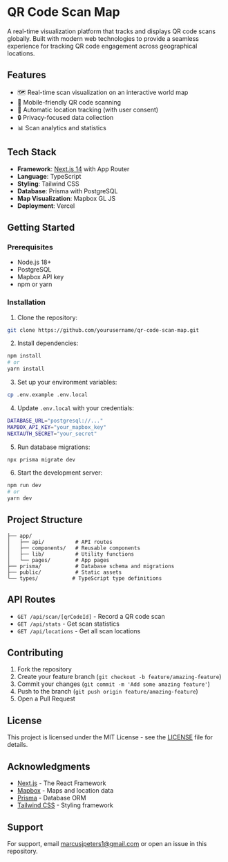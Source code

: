 # QR Code Scan Map

A real-time visualization platform that tracks and displays QR code scans globally. Built with modern web technologies to provide a seamless experience for tracking QR code engagement across geographical locations.

## Features

- 🗺️ Real-time scan visualization on an interactive world map
- 📱 Mobile-friendly QR code scanning
- 📍 Automatic location tracking (with user consent)
- 🔒 Privacy-focused data collection
- 📊 Scan analytics and statistics

## Tech Stack

- **Framework**: [Next.js 14](https://nextjs.org/) with App Router
- **Language**: TypeScript
- **Styling**: Tailwind CSS
- **Database**: Prisma with PostgreSQL
- **Map Visualization**: Mapbox GL JS
- **Deployment**: Vercel

## Getting Started

### Prerequisites

- Node.js 18+ 
- PostgreSQL
- Mapbox API key
- npm or yarn

### Installation

1. Clone the repository:
```bash
git clone https://github.com/yourusername/qr-code-scan-map.git
```

2. Install dependencies:
```bash
npm install
# or
yarn install
```

3. Set up your environment variables:
```bash
cp .env.example .env.local
```

4. Update `.env.local` with your credentials:
```bash
DATABASE_URL="postgresql://..."
MAPBOX_API_KEY="your_mapbox_key"
NEXTAUTH_SECRET="your_secret"
```

5. Run database migrations:
```bash
npx prisma migrate dev
```

6. Start the development server:
```bash
npm run dev
# or
yarn dev
```

## Project Structure

```
├── app/
│   ├── api/          # API routes
│   ├── components/   # Reusable components
│   ├── lib/          # Utility functions
│   └── pages/        # App pages
├── prisma/           # Database schema and migrations
├── public/           # Static assets
└── types/           # TypeScript type definitions
```

## API Routes

- `GET /api/scan/[qrCodeId]` - Record a QR code scan
- `GET /api/stats` - Get scan statistics
- `GET /api/locations` - Get all scan locations

## Contributing

1. Fork the repository
2. Create your feature branch (`git checkout -b feature/amazing-feature`)
3. Commit your changes (`git commit -m 'Add some amazing feature'`)
4. Push to the branch (`git push origin feature/amazing-feature`)
5. Open a Pull Request

## License

This project is licensed under the MIT License - see the [LICENSE](LICENSE) file for details.

## Acknowledgments

- [Next.js](https://nextjs.org/) - The React Framework
- [Mapbox](https://www.mapbox.com/) - Maps and location data
- [Prisma](https://www.prisma.io/) - Database ORM
- [Tailwind CSS](https://tailwindcss.com/) - Styling framework

## Support

For support, email marcusjpeters1@gmail.com or open an issue in this repository.
